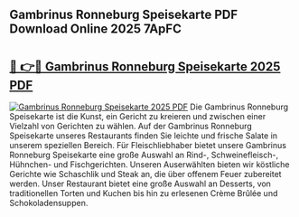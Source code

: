 ## Gambrinus Ronneburg Speisekarte PDF Download Online 2025 7ApFC

# <h2><a href="http://gc7oa9.nevu.top/?p=Gambrinus+Ronneburg+Speisekarte">🔗 👉🔴 Gambrinus Ronneburg Speisekarte 2025 PDF</a></h2>

[![Gambrinus Ronneburg Speisekarte 2025 PDF](https://i.imgur.com/dBaPXMq.png)](http://gc7oa9.nevu.top/?p=Gambrinus+Ronneburg+Speisekarte)
Die Gambrinus Ronneburg Speisekarte ist die Kunst, ein Gericht zu kreieren und zwischen einer Vielzahl von Gerichten zu wählen. Auf der Gambrinus Ronneburg Speisekarte unseres Restaurants finden Sie leichte und frische Salate in unserem speziellen Bereich. Für Fleischliebhaber bietet unsere Gambrinus Ronneburg Speisekarte eine große Auswahl an Rind-, Schweinefleisch-, Hühnchen- und Fischgerichten. Unseren Auserwählten bieten wir köstliche Gerichte wie Schaschlik und Steak an, die über offenem Feuer zubereitet werden. Unser Restaurant bietet eine große Auswahl an Desserts, von traditionellen Torten und Kuchen bis hin zu erlesenen Crème Brûlée und Schokoladensuppen.
